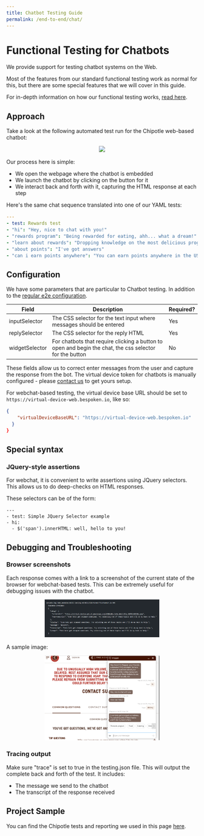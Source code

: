 ```yaml
---
title: Chatbot Testing Guide
permalink: /end-to-end/chat/
---
```


# Functional Testing for Chatbots
We provide support for testing chatbot systems on the Web.

Most of the features from our standard functional testing work as normal for this, but there are some special features that we will cover in this guide.

For in-depth information on how our functional testing works, [read here](/end-to-end/guide/).

## Approach
Take a look at the following automated test run for the Chipotle web-based chatbot:

<p style="text-align:center">
<img src="../assets/images/ChipotleWebChatTest.gif" style="max-width: 60%;">
</p>

Our process here is simple:
- We open the webpage where the chatbot is embedded
- We launch the chatbot by clicking on the button for it
- We interact back and forth with it, capturing the HTML response at each step

Here's the same chat sequence translated into one of our YAML tests:

```yaml
---
- test: Rewards test
- "hi": "Hey, nice to chat with you!"
- "rewards program": "Being rewarded for eating, ahh... what a dream!"
- "learn about rewards": "Dropping knowledge on the most delicious program there is!"
- "about points": "I've got answers"
- "can i earn points anywhere": "You can earn points anywhere in the US! Just make sure you"
```

## Configuration
We have some parameters that are particular to Chatbot testing. In addition to the [regular e2e configuration](https://read.bespoken.io/end-to-end/guide/#configuration). 

| Field | Description | Required? |
|---|---|---|
| inputSelector | The CSS selector for the text input where messages should be entered | Yes |
| replySelector | The CSS selector for the reply HTML | Yes |
| widgetSelector | For chatbots that require clicking a button to open and begin the chat, the css selector for the button | No |

These fields allow us to correct enter messages from the user and capture the response from the bot. The virtual device token for chatbots is manually configured - please [contact us](mailto:contact@bespoken.io) to get yours setup.

For webchat-based testing, the virtual device base URL should be set to `https://virtual-device-web.bespoken.io`, like so:

```json
{
    "virtualDeviceBaseURL": "https://virtual-device-web.bespoken.io" 
  }
}
```

## Special syntax
### JQuery-style assertions
For webchat, it is convenient to write assertions using JQuery selectors. This allows us to do deep-checks on HTML responses.

These selectors can be of the form:
```
---
- test: Simple JQuery Selector example
- hi:
  - $('span').innerHTML: well, hello to you!
```

## Debugging and Troubleshooting
### Browser screenshots
Each response comes with a link to a screenshot of the current state of the browser for webchat-based tests. This can be extremely useful for debugging issues with the chatbot.
<p style="text-align:center">
  <img src="../assets/images/webchat-screenshot-link.png" style="max-width: 60%;">
</p>

A sample image:
<p style="text-align:center">
  <img src="../assets/images/webchat-screenshot.png" style="max-width: 60%;">
</p>

### Tracing output
Make sure "trace" is set to true in the testing.json file. This will output the complete back and forth of the test. It includes:
* The message we send to the chatbot
* The transcript of the response received

## Project Sample
You can find the Chipotle tests and reporting we used in this page [here](https://github.com/bespoken-samples/webchat-sample). 